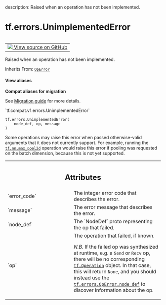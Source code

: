 description: Raised when an operation has not been implemented.

<div itemscope itemtype="http://developers.google.com/ReferenceObject">
<meta itemprop="name" content="tf.errors.UnimplementedError" />
<meta itemprop="path" content="Stable" />
<meta itemprop="property" content="__init__"/>
</div>

# tf.errors.UnimplementedError

<!-- Insert buttons and diff -->

<table class="tfo-notebook-buttons tfo-api nocontent" align="left">
<td>
  <a target="_blank" href="https://github.com/tensorflow/tensorflow/blob/r2.3/tensorflow/python/framework/errors_impl.py#L424-L439">
    <img src="https://www.tensorflow.org/images/GitHub-Mark-32px.png" />
    View source on GitHub
  </a>
</td>
</table>



Raised when an operation has not been implemented.

Inherits From: [`OpError`](../../tf/errors/OpError.md)

<section class="expandable">
  <h4 class="showalways">View aliases</h4>
  <p>
<b>Compat aliases for migration</b>
<p>See
<a href="https://www.tensorflow.org/guide/migrate">Migration guide</a> for
more details.</p>
<p>`tf.compat.v1.errors.UnimplementedError`</p>
</p>
</section>

<pre class="devsite-click-to-copy prettyprint lang-py tfo-signature-link">
<code>tf.errors.UnimplementedError(
    node_def, op, message
)
</code></pre>



<!-- Placeholder for "Used in" -->

Some operations may raise this error when passed otherwise-valid
arguments that it does not currently support. For example, running
the <a href="../../tf/nn/max_pool2d.md"><code>tf.nn.max_pool2d</code></a> operation
would raise this error if pooling was requested on the batch dimension,
because this is not yet supported.




<!-- Tabular view -->
 <table class="responsive fixed orange">
<colgroup><col width="214px"><col></colgroup>
<tr><th colspan="2"><h2 class="add-link">Attributes</h2></th></tr>

<tr>
<td>
`error_code`
</td>
<td>
The integer error code that describes the error.
</td>
</tr><tr>
<td>
`message`
</td>
<td>
The error message that describes the error.
</td>
</tr><tr>
<td>
`node_def`
</td>
<td>
The `NodeDef` proto representing the op that failed.
</td>
</tr><tr>
<td>
`op`
</td>
<td>
The operation that failed, if known.

*N.B.* If the failed op was synthesized at runtime, e.g. a `Send`
or `Recv` op, there will be no corresponding
<a href="../../tf/Operation.md"><code>tf.Operation</code></a>
object.  In that case, this will return `None`, and you should
instead use the <a href="../../tf/errors/OpError.md#node_def"><code>tf.errors.OpError.node_def</code></a> to
discover information about the op.
</td>
</tr>
</table>



